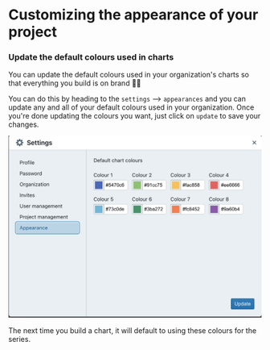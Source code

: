 # Customizing the appearance of your project

### Update the default colours used in charts

You can update the default colours used in your organization's charts so that everything you build is on brand 👩‍🎨

You can do this by heading to the `settings` --> `appearances` and you can update any and all of your default colours used in your organization. Once you're done updating the colours you want, just click on `update` to save your changes.

![changing default colours](./assets/changing-default-colours.png)

The next time you build a chart, it will default to using these colours for the series. 
